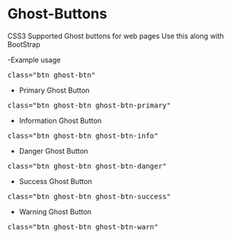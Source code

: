 # Ghost-Buttons
CSS3 Supported Ghost buttons for web pages
Use this along with BootStrap

-Example usage
<pre>
class="btn ghost-btn"
</pre>

* Primary Ghost Button
<pre>
class="btn ghost-btn ghost-btn-primary"
</pre>

* Information Ghost Button
<pre>
class="btn ghost-btn ghost-btn-info"
</pre>

* Danger Ghost Button
<pre>
class="btn ghost-btn ghost-btn-danger"
</pre>

* Success Ghost Button
<pre>
class="btn ghost-btn ghost-btn-success"
</pre>

* Warning Ghost Button
<pre>
class="btn ghost-btn ghost-btn-warn"
</pre>

